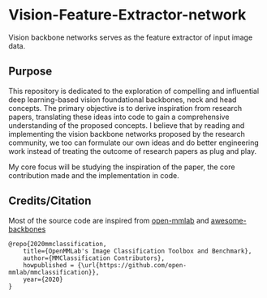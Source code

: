 # Vision-Feature-Extractor-network

Vision backbone networks serves as the feature extractor of input image data.

## Purpose

This repository is dedicated to the exploration of compelling and influential deep learning-based vision  foundational backbones, neck and head concepts. The primary objective is to derive inspiration from research papers, translating these ideas into code to gain a comprehensive understanding of the proposed concepts.  I believe that by reading and implementing the vision backbone networks proposed by the research community, we too can formulate our own ideas and do better engineering work instead of treating the outcome of research papers as plug and play.

My core focus will be studying the inspiration of the paper, the core contribution made and the implementation in code.

## Credits/Citation

Most of the source code are inspired from [open-mmlab](https://github.com/open-mmlab/mmclassification) and [awesome-backbones](https://github.com/Fafa-DL/Awesome-Backbones)

```text
@repo{2020mmclassification,
    title={OpenMMLab's Image Classification Toolbox and Benchmark},
    author={MMClassification Contributors},
    howpublished = {\url{https://github.com/open-mmlab/mmclassification}},
    year={2020}
}
